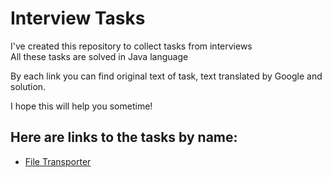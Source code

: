# Interview Tasks  
I've created this repository to collect tasks from interviews  
All these tasks are solved in Java language  
  
By each link you can find original text of task, text translated by Google and solution.   
  
I hope this will help you sometime!  

  
## Here are links to the tasks by name:  
* [File Transporter](https://github.com/DaturaSleep/InterviewTasks/tree/master/src/pretius) 


